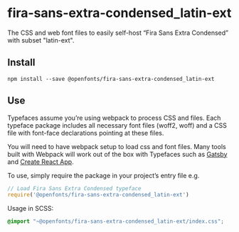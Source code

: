 
# fira-sans-extra-condensed_latin-ext

The CSS and web font files to easily self-host “Fira Sans Extra Condensed” with subset "latin-ext".

## Install

`npm install --save @openfonts/fira-sans-extra-condensed_latin-ext`

## Use

Typefaces assume you’re using webpack to process CSS and files. Each typeface
package includes all necessary font files (woff2, woff) and a CSS file with
font-face declarations pointing at these files.

You will need to have webpack setup to load css and font files. Many tools built
with Webpack will work out of the box with Typefaces such as [Gatsby](https://github.com/gatsbyjs/gatsby)
and [Create React App](https://github.com/facebookincubator/create-react-app).

To use, simply require the package in your project’s entry file e.g.

```javascript
// Load Fira Sans Extra Condensed typeface
require('@openfonts/fira-sans-extra-condensed_latin-ext')
```

Usage in SCSS:
```scss
@import "~@openfonts/fira-sans-extra-condensed_latin-ext/index.css";
```

